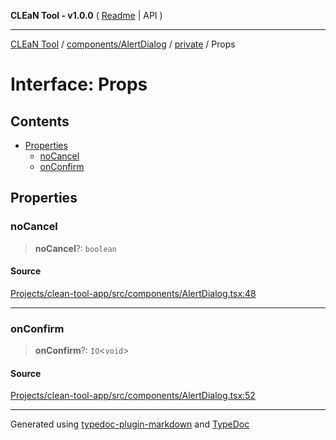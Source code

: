**CLEaN Tool - v1.0.0** ( [Readme](../../../../README.md) \| API )

***

[CLEaN Tool](../../../../modules.md) / [components/AlertDialog](../../README.md) / [private](../README.md) / Props

# Interface: Props

## Contents

- [Properties](Props.md#properties)
  - [noCancel](Props.md#nocancel)
  - [onConfirm](Props.md#onconfirm)

## Properties

### noCancel

> **noCancel**?: `boolean`

#### Source

[Projects/clean-tool-app/src/components/AlertDialog.tsx:48](https://github.com/yuckyh/clean-tool-app/)

***

### onConfirm

> **onConfirm**?: `IO`\<`void`\>

#### Source

[Projects/clean-tool-app/src/components/AlertDialog.tsx:52](https://github.com/yuckyh/clean-tool-app/)

***

Generated using [typedoc-plugin-markdown](https://www.npmjs.com/package/typedoc-plugin-markdown) and [TypeDoc](https://typedoc.org/)
